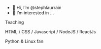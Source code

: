 - 👋 Hi, I’m @stephlaurrain
- 👀 I’m interested in ...

Teaching

HTML / CSS / Javascript / NodeJS / ReactJs

Python & Linux fan

<!---
stephlaurrain/stephlaurrain is a ✨ special ✨ repository because its `README.md` (this file) appears on your GitHub profile.
You can click the Preview link to take a look at your changes.
--->
